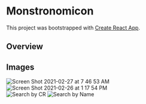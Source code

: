 # Monstronomicon

This project was bootstrapped with [Create React App](https://github.com/facebook/create-react-app).

## Overview

## Images
![Screen Shot 2021-02-27 at 7 46 53 AM](https://user-images.githubusercontent.com/64617435/109390648-27ba8d00-78d0-11eb-8066-fececca790b0.png)<br>
![Screen Shot 2021-02-26 at 1 17 54 PM](https://user-images.githubusercontent.com/64617435/109390654-2ab57d80-78d0-11eb-97de-969f04143b57.png)<br>
![Search by CR](https://media.giphy.com/media/Bm6xDW6LGmF1HkRik7/giphy.gif)
![Search by Name](https://media.giphy.com/media/lchAbHkdmBLned0yin/giphy.gif)

